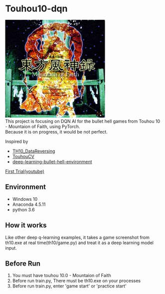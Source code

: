 # Touhou10-dqn  
![image](image/th10.jpg)  
This project is focusing on DQN AI for the bullet hell games from Touhou 10 - Mountaion of Faith, using PyTorch.  
Because it is on progress, it would be not perfect.
  
Inspired by
- [TH10_DataReversing](https://github.com/binvec/TH10_DataReversing)
- [TouhouCV](https://github.com/Netdex/touhoucv)
- [deep-learning-bullet-hell-environment](https://github.com/michael-pacheco/deep-learning-bullet-hell-environment)  
  
  
[First Trial(youtube)](https://www.youtube.com/watch?v=mXCZ-Z84-iI&feature=youtu.be)  

## Environment
- Windows 10
- Anaconda 4.5.11
- python 3.6

## How it works
Like other deep q-learning examples, it takes a game screenshot from th10.exe at real time(th10/game.py) and 
treat it as a deep learning model input. 

## Before Run
1. You must have touhou 10.0 - Mountaion of Faith
2. Before run train.py, There must be th10.exe on your processes
3. Before run train.py, enter 'game start' or 'practice start' 
